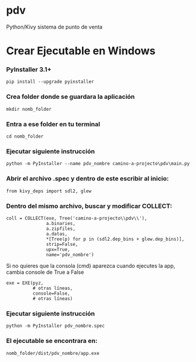 # pdv
Python/Kivy sistema de punto de venta

# Crear Ejecutable en Windows

### PyInstaller 3.1+ 
```
pip install --upgrade pyinstaller
```


### Crea folder donde se guardara la aplicación
```
mkdir nomb_folder
```

### Entra a ese folder en tu terminal
```
cd nomb_folder
```


### Ejecutar siguiente instrucción
```
python -m PyInstaller --name pdv_nombre camino-a-projecto\pdv\main.py
```

### Abrir el archivo .spec y dentro de este escribir al inicio:
```
from kivy_deps import sdl2, glew
```

### Dentro del mismo archivo, buscar y modificar COLLECT:
```
coll = COLLECT(exe, Tree('camino-a-projecto\\pdv\\'),
               a.binaries,
               a.zipfiles,
               a.datas,
               *[Tree(p) for p in (sdl2.dep_bins + glew.dep_bins)],
               strip=False,
               upx=True,
               name='pdv_nombre')
```

Si no quieres que la consola (cmd) aparezca cuando ejecutes la app, cambia console de True a False
```
exe = EXE(pyz,
          # otras líneas,
          console=False,
          # otras líneas)
```


### Ejecutar siguiente instrucción
```
python -m PyInstaller pdv_nombre.spec
```

### El ejecutable se encontrara en:
```
nomb_folder/dist/pdv_nombre/app.exe
```



